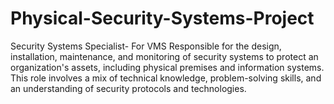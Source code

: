 # Physical-Security-Systems-Project
Security Systems Specialist- For VMS Responsible for the design, installation, maintenance, and monitoring of security systems to protect an organization's assets, including physical premises and information systems. This role involves a mix of technical knowledge, problem-solving skills, and an understanding of security protocols and technologies.
